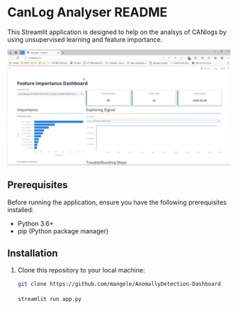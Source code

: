 # CanLog Analyser README

This Streamlit application is designed to help on the analsys of CANlogs by using unsupervised learning 
and feature importance.


[![Watch the video](./dash.png)](https://drive.google.com/file/d/1l2o_gAu74I6K62RZyPR7UiA9fkQwZUsZ/view?usp=sharing)

## Prerequisites

Before running the application, ensure you have the following prerequisites installed:

- Python 3.6+
- pip (Python package manager)

## Installation

1. Clone this repository to your local machine:

   ```bash
   git clone https://github.com/mangele/AnomallyDetection-Dashboard
   
   streamlit run app.py
   ```

